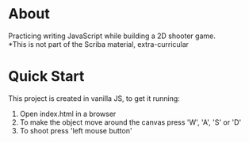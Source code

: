 # About

Practicing writing JavaScript while building a 2D shooter game. <br>
\*This is not part of the Scriba material, extra-curricular

# Quick Start

This project is created in vanilla JS, to get it running:

1. Open index.html in a browser
2. To make the object move around the canvas press 'W', 'A', 'S' or 'D'
3. To shoot press 'left mouse button'
